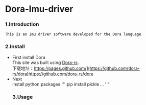 # Dora-Imu-driver

### 1.Introduction
    This is an Imu driver software developed for the Dora language
### 2.Install
 + First install Dora  
   This site was built using [Dora-rs]([https://pages.github.com/](https://github.com/dora-rs/dora)https://github.com/dora-rs/dora).   
   下载地址：https://pages.github.com/](https://github.com/dora-rs/dora)https://github.com/dora-rs/dora
+ Next  
  install python packages
  '''
    pip install pickle ...
  '''
  ### 3.Usage
    
